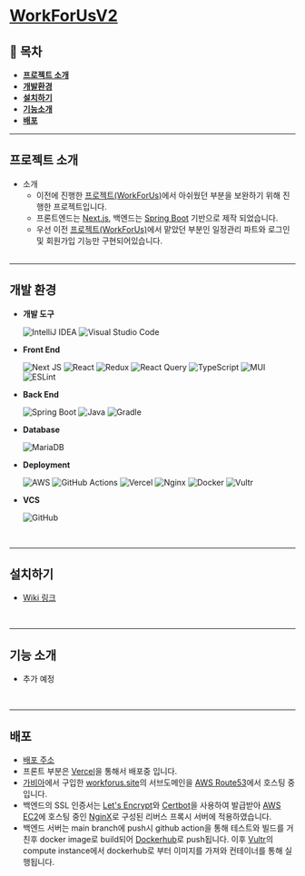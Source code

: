 # [**WorkForUsV2**](https://v2.workforus.site/)

## 👋 **목차**

 - [**프로젝트 소개**](#프로젝트-소개)
 - [**개발환경**](#개발-환경)
 - [**설치하기**](#설치하기)
 - [**기능소개**](#기능-소개)
 - [**배포**](#배포)

---

## **프로젝트 소개**

- 소개
  - 이전에 진행한 [프로젝트(WorkForUs)](https://github.com/hong-yura/WorkForUs-Project)에서 아쉬웠던 부분을 보완하기 위해 진행한 프로젝트입니다.
  - 프론트엔드는 [Next.js](https://nextjs.org/), 백엔드는 [Spring Boot](https://spring.io/projects/spring-boot) 기반으로 제작 되었습니다.
  - 우선 이전 [프로젝트(WorkForUs)](https://github.com/hong-yura/WorkForUs-Project)에서 맡았던 부분인 일정관리 파트와 로그인 및 회원가입 기능만 구현되어있습니다.
    <br>
    <br>

---

## **개발 환경**

- **개발 도구**

  ![IntelliJ IDEA](https://img.shields.io/badge/IntelliJIDEA-000000.svg?logo=intellij-idea&logoColor=white)
  ![Visual Studio Code](https://img.shields.io/badge/Visual%20Studio%20Code-0078d7.svg?logo=visual-studio-code&logoColor=white)

- **Front End**

  ![Next JS](https://img.shields.io/badge/Next-black?&logo=next.js&logoColor=white)
  ![React](https://img.shields.io/badge/react-%2320232a.svg?&logo=react&logoColor=%2361DAFB)
  ![Redux](https://img.shields.io/badge/redux-%23593d88.svg?&logo=redux&logoColor=white)
  ![React Query](https://img.shields.io/badge/-React%20Query-FF4154?logo=react%20query&logoColor=white)
  ![TypeScript](https://img.shields.io/badge/typescript-%23007ACC.svg?&logo=typescript&logoColor=white)
  ![MUI](https://img.shields.io/badge/MUI-%230081CB.svg?&logo=mui&logoColor=white)
  ![ESLint](https://img.shields.io/badge/ESLint-4B3263?&logo=eslint&logoColor=white)

- **Back End**

  ![Spring Boot](https://img.shields.io/badge/spring%20boot-%236DB33F.svg?logo=spring&logoColor=white)
  ![Java](https://img.shields.io/badge/java-%23ED8B00.svg?logo=java&logoColor=white)
  ![Gradle](https://img.shields.io/badge/Gradle-02303A.svg?logo=Gradle&logoColor=white)

- **Database**

  ![MariaDB](https://img.shields.io/badge/MariaDB-003545?logo=mariadb&logoColor=white)

- **Deployment**

  ![AWS](https://img.shields.io/badge/AWS-%23FF9900.svg?logo=amazon-aws&logoColor=white)
  ![GitHub Actions](https://img.shields.io/badge/github%20actions-%232671E5.svg?logo=githubactions&logoColor=white)
  ![Vercel](https://img.shields.io/badge/vercel-%23000000.svg?logo=vercel&logoColor=white)
  ![Nginx](https://img.shields.io/badge/nginx-%23009639.svg?logo=nginx&logoColor=white)
  ![Docker](https://img.shields.io/badge/docker-%230db7ed.svg?logo=docker&logoColor=white)
  ![Vultr](https://img.shields.io/badge/Vultr-007BFC.svg?logo=vultr)

- **VCS**

  ![GitHub](https://img.shields.io/badge/github-%23121011.svg?style=for-the-badge&logo=github&logoColor=white)

  <br>

---

## **설치하기**  

- [Wiki 링크](https://github.com/modernToujours/workforus-v2-front/wiki/%EC%84%A4%EC%B9%98%ED%95%98%EA%B8%B0)

<br>

---

## **기능 소개**

- 추가 예정

<br>

---

## **배포**

- [배포 주소](https://v2.workforus.site/)
- 프론트 부분은 [Vercel](https://vercel.com/)을 통해서 배포중 입니다.
- [가비아](https://domain.gabia.com/)에서 구입한 [workforus.site](https://www.workforus.site)의 서브도메인을 [AWS Route53](https://aws.amazon.com/route53/)에서 호스팅 중 입니다.
- 백엔드의 SSL 인증서는 [Let's Encrypt](https://letsencrypt.org/)와 [Certbot](https://certbot.eff.org/)을 사용하여 발급받아 [AWS EC2](https://aws.amazon.com/ec2/)에 호스팅 중인 [NginX](https://www.nginx.com/)로 구성된 리버스 프록시 서버에 적용하였습니다.
- 백엔드 서버는 main branch에 push시 github action을 통해 테스트와 빌드를 거친후 docker image로 build되어 [Dockerhub](https://hub.docker.com/)로 push됩니다. 이후 [Vultr](https://my.vultr.com/)의 compute instance에서 dockerhub로 부터 이미지를 가져와 컨테이너를 통해 실행됩니다.
